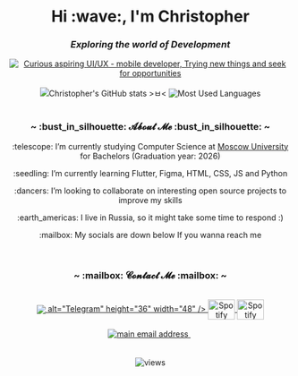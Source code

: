 <h1 align="center">Hi :wave:, I'm Christopher</h1>
<h3 align="center"><em>Exploring the world of Development</em></h3>
<div align="center">
<a href="https://git.io/typing-svg"><img src="https://readme-typing-svg.herokuapp.com?font=Poppins&weight=300&pause=1000&color=F6F732&width=435&lines=Curious+aspiring+UI%2FUX+-+mobile+developer;Trying+new+things+and+seek+for+opportunities" alt="Curious aspiring UI/UX - mobile developer, Trying new things and seek for opportunities" /></a>
</div>
<br/>
<div align="center">
    <picture>
        <!-- prettier-ignore-attribute -->
        <source
            media="(prefers-color-scheme: dark)"
            srcset="https://github-readme-stats.vercel.app/api?username=ChrisElli-dev&title_color=9e76df&text_color=b6c1ce&icon_color=ac89e3&bg_color=00000000&hide_border=true&show_icons=true&include_all_commits=true&count_private=true&custom_title=Christopher%27s%20GitHub%20stats%20%3E%E3%85%82%3C&card_width=400"
        />
        <!-- prettier-ignore-attribute -->
        <source
            media="(prefers-color-scheme: light)"
            srcset="https://github-readme-stats.vercel.app/api?username=ChrisElli-dev&title_color=9062da&icon_color=9e76df&bg_color=00000000&hide_border=true&show_icons=true&include_all_commits=true&count_private=true&custom_title=Christopher%27s%20GitHub%20stats%20%3E%E3%85%82%3C&card_width=400"
        />
        <!-- prettier-ignore-attribute -->
        <img
            alt="Christopher's GitHub stats >ㅂ<"
            src="https://github-readme-stats.vercel.app/api?username=ChrisElli-dev&title_color=9062da&icon_color=9e76df&bg_color=00000000&hide_border=true&show_icons=true&include_all_commits=true&count_private=true&custom_title=Christopher%27s%20GitHub%20stats%20%3E%E3%85%82%3C&card_width=400"
        />
    </picture>
    <picture>
        <!-- prettier-ignore-attribute -->
        <source
            media="(prefers-color-scheme: dark)"
            srcset="https://github-readme-stats.vercel.app/api/top-langs/?username=ChrisElli-dev&title_color=9e76df&text_color=b6c1ce&icon_color=ac89e3&bg_color=00000000&hide_border=true&langs_count=10&layout=compact"
        />
        <!-- prettier-ignore-attribute -->
        <source
            media="(prefers-color-scheme: light)"
            srcset="https://github-readme-stats.vercel.app/api/top-langs/?username=ChrisElli-dev&title_color=9062da&icon_color=9e76df&bg_color=00000000&hide_border=true&langs_count=10&layout=compact"
        />
        <!-- prettier-ignore-attribute -->
        <img
            alt="Most Used Languages"
            src="https://github-readme-stats.vercel.app/api/top-langs/?username=ChrisElli-dev&title_color=9062da&icon_color=9e76df&bg_color=00000000&hide_border=true&langs_count=10&layout=compact"
        />
    </picture>
</div>
</br>
<h3 align="center">~ :bust_in_silhouette: 𝓐𝓫𝓸𝓾𝓽 𝓜𝓮 :bust_in_silhouette: ~</h3>
<p align="center">:telescope: I’m currently studying Computer Science at <a href="https://mtuci.ru/?lang=en" target="blank">Moscow University</a> for Bachelors (Graduation year: 2026)</p>
<p align="center">
    :seedling: I’m currently learning Flutter, Figma, HTML, CSS, JS and Python
</p>
<p align="center">
    :dancers: I’m looking to collaborate on interesting open source projects to improve my skills
</p>
<p align="center">
    :earth_americas: I live in Russia, so it might take some time to respond
    :)
</p>
<p align="center">:mailbox: My socials are down below If you wanna reach me</p>
<br/>
<h3 align="center">~ :mailbox: 𝓒𝓸𝓷𝓽𝓪𝓬𝓽 𝓜𝓮 :mailbox: ~</h3>
<div align="center">
<br/>
<div align="center">
     <a
        href="t.me/chris_elliot_1"
        target="blank"
    >
        <img
            align="center"
            src=<svg xmlns="http://www.w3.org/2000/svg" viewBox="0 0 240 240"><path d="M222.51 19.53c-2.674.083-5.354.78-7.783 1.872-4.433 1.702-51.103 19.78-97.79 37.834C93.576 68.27 70.25 77.28 52.292 84.2 34.333 91.12 21.27 96.114 19.98 96.565c-4.28 1.502-10.448 3.905-14.582 8.76-2.066 2.428-3.617 6.794-1.804 10.53 1.812 3.74 5.303 5.804 10.244 7.69l.152.058.156.048c17.998 5.55 45.162 14.065 48.823 15.213.95 3.134 12.412 40.865 18.65 61.285 1.602 4.226 6.357 7.058 10.773 6.46.794.027 2.264.014 3.898-.378 2.383-.57 5.454-1.924 8.374-4.667l.002-.002c4.153-3.9 18.925-18.373 23.332-22.693l48.27 35.643.18.11s4.368 2.894 10.134 3.284c2.883.195 6.406-.33 9.455-2.556 3.05-2.228 5.25-5.91 6.352-10.71 3.764-16.395 29.428-138.487 33.83-158.837 2.742-10.348 1.442-18.38-3.7-22.872-2.59-2.26-5.675-3.275-8.827-3.395-.394-.015-.788-.016-1.183-.004zm.545 10.02c1.254.02 2.26.365 2.886.91 1.252 1.093 2.878 4.386.574 12.944-12.437 55.246-23.276 111.71-33.87 158.994-.73 3.168-1.752 4.323-2.505 4.873-.754.552-1.613.744-2.884.658-2.487-.17-5.36-1.72-5.488-1.79l-78.207-57.745c7.685-7.266 59.17-55.912 87.352-81.63 3.064-2.95.584-8.278-3.53-8.214-5.294 1.07-9.64 4.85-14.437 7.212-34.79 20.36-100.58 60.213-106.402 63.742-3.04-.954-30.89-9.686-49.197-15.332-2.925-1.128-3.962-2.02-4.344-2.36.007-.01.002.004.01-.005 1.362-1.6 6.97-4.646 10.277-5.807 2.503-.878 14.633-5.544 32.6-12.467 17.965-6.922 41.294-15.938 64.653-24.97 32.706-12.647 65.46-25.32 98.137-37.98 1.617-.75 3.12-1.052 4.375-1.032zM100.293 158.41l19.555 14.44c-5.433 5.32-18.327 17.937-21.924 21.322l2.37-35.762z" color="#000"/></svg>
            alt="Telegram"
            height="36"
            width="48"
        />
    </a>
     <a
        href="https://open.spotify.com/user/kca80iarh963mr9qtn2by76oz"
        target="blank"
    >
        <img
            align="center"
            src="https://raw.githubusercontent.com/rahuldkjain/github-profile-readme-generator/master/src/images/icons/Social/spotify.svg"
            alt="Spotify"
            height="36"
            width="48"
        />
    </a>
      <a
        href="https://vk.com/chris_elliot"
        target="blank"
    >
        <img
            align="center"
            src="https://raw.githubusercontent.com/rahuldkjain/github-profile-readme-generator/master/src/images/icons/Social/vk.svg"
            alt="Spotify"
            height="36"
            width="48"
        />
    </a>
</div>
<br/>
<div align="center">
    <a href="mailto:chriselli.dev@gmail.com" target="_blank">
        <img
            src="https://img.shields.io/badge/chriselli.dev@gmail.com-D14836?style=flat-square&logo=gmail&logoColor=white"
            alt="main email address"
        />
    </a>
    &nbsp;
    </div>
</div>
<br/>

<br/>
<div align="center">
    <img
        src="https://hits.seeyoufarm.com/api/count/incr/badge.svg?url=https%3A%2F%2Fgithub.com%2FChrisElli-dev&count_bg=%239E76DF&title_bg=%23444444&icon=github.svg&icon_color=%23E7E7E7&title=visitors&edge_flat=true"
        alt="views"
    />
</div>
<br/>
